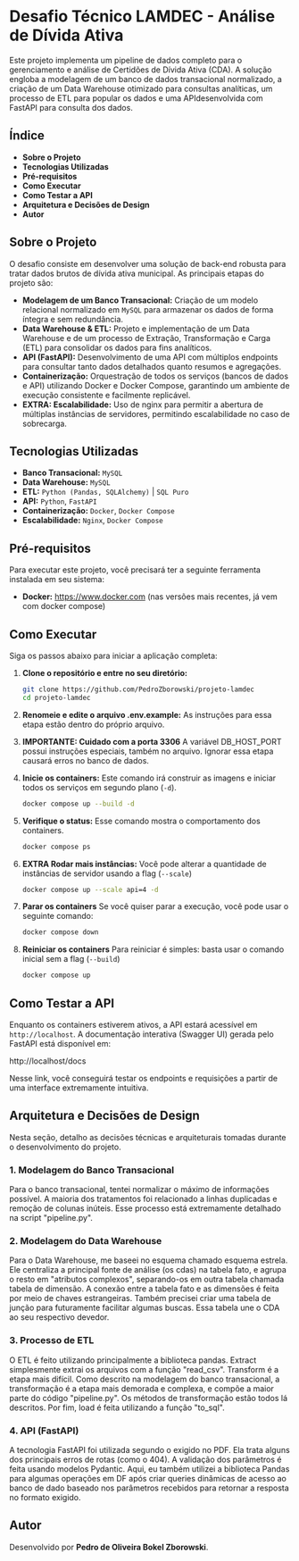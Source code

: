 # **Desafio Técnico LAMDEC - Análise de Dívida Ativa**

Este projeto implementa um pipeline de dados completo para o gerenciamento e análise de Certidões de Dívida Ativa (CDA). A solução engloba a modelagem de um banco de dados transacional normalizado, a criação de um Data Warehouse otimizado para consultas analíticas, um processo de ETL para popular os dados e uma APIdesenvolvida com FastAPI para consulta dos dados.

## **Índice**

  * **Sobre o Projeto**
  * **Tecnologias Utilizadas**
  * **Pré-requisitos**
  * **Como Executar**
  * **Como Testar a API**
  * **Arquitetura e Decisões de Design**
  * **Autor**

##  **Sobre o Projeto**

O desafio consiste em desenvolver uma solução de back-end robusta para tratar dados brutos de dívida ativa municipal. As principais etapas do projeto são:

  * **Modelagem de um Banco Transacional:** Criação de um modelo relacional normalizado em `MySQL` para armazenar os dados de forma íntegra e sem redundância.
  * **Data Warehouse & ETL:** Projeto e implementação de um Data Warehouse e de um processo de Extração, Transformação e Carga (ETL) para consolidar os dados para fins analíticos.
  * **API (FastAPI):** Desenvolvimento de uma API com múltiplos endpoints para consultar tanto dados detalhados quanto resumos e agregações.
  * **Containerização:** Orquestração de todos os serviços (bancos de dados e API) utilizando Docker e Docker Compose, garantindo um ambiente de execução consistente e facilmente replicável.
  * **EXTRA: Escalabilidade:** Uso de nginx para permitir a abertura de múltiplas instâncias de servidores, permitindo escalabilidade no caso de sobrecarga.

##  **Tecnologias Utilizadas**

  * **Banco Transacional:** `MySQL`
  * **Data Warehouse:** `MySQL`
  * **ETL:** `Python (Pandas, SQLAlchemy)` | `SQL Puro`
  * **API:** `Python`, `FastAPI`
  * **Containerização:** `Docker`, `Docker Compose`
  * **Escalabilidade:** `Nginx`, `Docker Compose`

##  **Pré-requisitos**

Para executar este projeto, você precisará ter a seguinte ferramenta instalada em seu sistema:

  * **Docker:** https://www.docker.com (nas versões mais recentes, já vem com docker compose)

##  **Como Executar**

Siga os passos abaixo para iniciar a aplicação completa:

1.  **Clone o repositório e entre no seu diretório:**

    ```bash
    git clone https://github.com/PedroZborowski/projeto-lamdec
    cd projeto-lamdec
    ```

2.  **Renomeie e edite o arquivo .env.example:**
    As instruções para essa etapa estão dentro do próprio arquivo.

3.  **IMPORTANTE: Cuidado com a porta 3306**
    A variável DB_HOST_PORT possui instruções especiais, também no arquivo. Ignorar essa etapa causará erros no banco de dados.

4.  **Inicie os containers:**
    Este comando irá construir as imagens e iniciar todos os serviços em segundo plano (`-d`).

    ```bash
    docker compose up --build -d
    ```

5.  **Verifique o status:**
    Esse comando mostra o comportamento dos containers.

    ```bash
    docker compose ps
    ```

6.  **EXTRA Rodar mais instâncias:**
    Você pode alterar a quantidade de instâncias de servidor usando a flag (`--scale`)

    ```bash
    docker compose up --scale api=4 -d
    ```

7.  **Parar os containers**
    Se você quiser parar a execução, você pode usar o seguinte comando:

    ```bash
    docker compose down
    ```

8.  **Reiniciar os containers**
    Para reiniciar é simples: basta usar o comando inicial sem a flag (`--build`)

    ```bash
    docker compose up
    ```

##  **Como Testar a API**

Enquanto os containers estiverem ativos, a API estará acessível em `http://localhost`. A documentação interativa (Swagger UI) gerada pelo FastAPI está disponível em:

http://localhost/docs

Nesse link, você conseguirá testar os endpoints e requisições a partir de uma interface extremamente intuitiva.

##  **Arquitetura e Decisões de Design**

Nesta seção, detalho as decisões técnicas e arquiteturais tomadas durante o desenvolvimento do projeto.

### **1. Modelagem do Banco Transacional**

  Para o banco transacional, tentei normalizar o máximo de informações possível. A maioria dos tratamentos foi relacionado a linhas duplicadas e remoção de colunas inúteis. Esse processo está extremamente detalhado na script "pipeline.py".

### **2. Modelagem do Data Warehouse**

  Para o Data Warehouse, me baseei no esquema chamado esquema estrela. Ele centraliza a principal fonte de análise (os cdas) na tabela fato, e agrupa o resto em "atributos complexos", separando-os em outra tabela chamada tabela de dimensão. A conexão entre a tabela fato e as dimensões é feita por meio de chaves estrangeiras. Também precisei criar uma tabela de junção para futuramente facilitar algumas buscas. Essa tabela une o CDA ao seu respectivo devedor.

### **3. Processo de ETL**

  O ETL é feito utilizando principalmente a biblioteca pandas. Extract simplesmente extrai os arquivos com a função "read_csv". Transform é a etapa mais difícil. Como descrito na modelagem do banco transacional, a transformação é a etapa mais demorada e complexa, e compõe a maior parte do código "pipeline.py". Os métodos de transformação estão todos lá descritos. Por fim, load é feita utilizando a função "to_sql".

### **4. API (FastAPI)**

  A tecnologia FastAPI foi utilizada segundo o exigido no PDF. Ela trata alguns dos principais erros de rotas (como o 404). A validação dos parâmetros é feita usando modelos Pydantic. Aqui, eu também utilizei a biblioteca Pandas para algumas operações em DF após criar queries dinâmicas de acesso ao banco de dado baseado nos parâmetros recebidos para retornar a resposta no formato exigido.

##  **Autor**

Desenvolvido por **Pedro de Oliveira Bokel Zborowski**.
